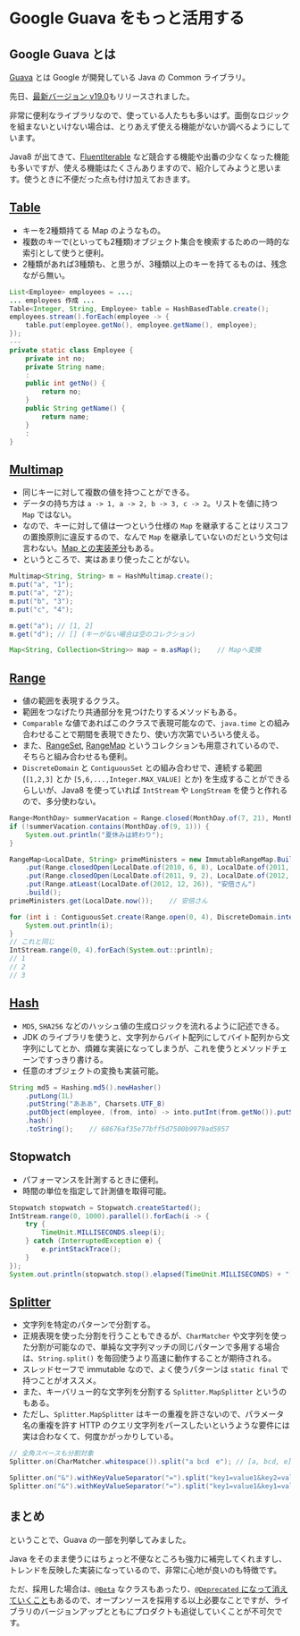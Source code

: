 # Google Guava をもっと活用する

## Google Guava とは

[Guava](https://github.com/google/guava) とは Google が開発している Java の Common ライブラリ。

先日、[最新バージョン v19.0](https://github.com/google/guava/wiki/Release19)もリリースされました。

非常に便利なライブラリなので、使っている人たちも多いはず。面倒なロジックを組まないといけない場合は、とりあえず使える機能がないか調べるようにしています。

Java8 が出てきて、[FluentIterable](https://github.com/google/guava/wiki/CollectionUtilitiesExplained#fluentiterable) など競合する機能や出番の少なくなった機能も多いですが、使える機能はたくさんありますので、紹介してみようと思います。使うときに不便だった点も付け加えておきます。

## [Table](https://github.com/google/guava/wiki/NewCollectionTypesExplained#table)

* キーを2種類持てる Map のようなもの。
* 複数のキーで(といっても2種類)オブジェクト集合を検索するための一時的な索引として使うと便利。
* 2種類があれば3種類も、と思うが、3種類以上のキーを持てるものは、残念ながら無い。

```java
List<Employee> employees = ...;
... employees 作成 ...
Table<Integer, String, Employee> table = HashBasedTable.create();
employees.stream().forEach(employee -> {
	table.put(employee.getNo(), employee.getName(), employee);
});
---
private static class Employee {
	private int no;
	private String name;
	:
	public int getNo() {
		return no;
	}
	public String getName() {
		return name;
	}
	:
}
```

## [Multimap](https://github.com/google/guava/wiki/NewCollectionTypesExplained#multimap)

* 同じキーに対して複数の値を持つことができる。
* データの持ち方は `a -> 1, a -> 2, b -> 3, c -> 2`。リストを値に持つ `Map` ではない。
* なので、キーに対して値は一つという仕様の `Map` を継承することはリスコフの置換原則に違反するので、なんで `Map` を継承していないのだという文句は言わない。[Map との実装差分](https://github.com/google/guava/wiki/NewCollectionTypesExplained#multimap-is-not-a-map)もある。
* というところで、実はあまり使ったことがない。

```java
Multimap<String, String> m = HashMultimap.create();
m.put("a", "1");
m.put("a", "2");
m.put("b", "3");
m.put("c", "4");

m.get("a"); // [1, 2]
m.get("d"); // [] (キーがない場合は空のコレクション)

Map<String, Collection<String>> map = m.asMap();	// Mapへ変換
```

## [Range](https://github.com/google/guava/wiki/RangesExplained)

* 値の範囲を表現するクラス。
* 範囲をつなげたり共通部分を見つけたりするメソッドもある。
* `Comparable` な値であればこのクラスで表現可能なので、`java.time` との組み合わせることで期間を表現できたり、使い方次第でいろいろ使える。
* また、[RangeSet](https://github.com/google/guava/wiki/NewCollectionTypesExplained#rangeset), [RangeMap](https://github.com/google/guava/wiki/NewCollectionTypesExplained#rangemap) というコレクションも用意されているので、そちらと組み合わせるも便利。
* `DiscreteDomain` と `ContiguousSet` との組み合わせで、連続する範囲 (`[1,2,3]` とか `[5,6,...,Integer.MAX_VALUE]` とか) を生成することができるらしいが、Java8 を使っていれば `IntStream` や `LongStream` を使うと作れるので、多分使わない。

```java
Range<MonthDay> summerVacation = Range.closed(MonthDay.of(7, 21), MonthDay.of(8, 31));
if (!summerVacation.contains(MonthDay.of(9, 1))) {
    System.out.println("夏休みは終わり");
}

RangeMap<LocalDate, String> primeMinisters = new ImmutableRangeMap.Builder<LocalDate, String>()
	.put(Range.closedOpen(LocalDate.of(2010, 6, 8), LocalDate.of(2011, 9, 2)), "管さん")
	.put(Range.closedOpen(LocalDate.of(2011, 9, 2), LocalDate.of(2012, 12, 26)), "野田さん")
	.put(Range.atLeast(LocalDate.of(2012, 12, 26)), "安倍さん")
	.build();
primeMinisters.get(LocalDate.now());	// 安倍さん
```

```java
for (int i : ContiguousSet.create(Range.open(0, 4), DiscreteDomain.integers())) {
    System.out.println(i);
}
// これと同じ
IntStream.range(0, 4).forEach(System.out::println);
// 1
// 2
// 3
```

## [Hash](https://github.com/google/guava/wiki/HashingExplained)

* `MD5`, `SHA256` などのハッシュ値の生成ロジックを流れるように記述できる。
* JDK のライブラリを使うと、文字列からバイト配列にしてバイト配列から文字列にしてとか、煩雑な実装になってしまうが、これを使うとメソッドチェーンですっきり書ける。
* 任意のオブジェクトの変換も実装可能。

```java
String md5 = Hashing.md5().newHasher()
	.putLong(1L)
	.putString("あああ", Charsets.UTF_8)
	.putObject(employee, (from, into) -> into.putInt(from.getNo()).putString(from.getName(), StandardCharsets.UTF_8))
	.hash()
	.toString();	// 68676af35e77bff5d7500b9979ad5957
```

## Stopwatch

* パフォーマンスを計測するときに便利。
* 時間の単位を指定して計測値を取得可能。

```java
Stopwatch stopwatch = Stopwatch.createStarted();
IntStream.range(0, 1000).parallel().forEach(i -> {
	try {
		TimeUnit.MILLISECONDS.sleep(i);
	} catch (InterruptedException e) {
		e.printStackTrace();
	}
});
System.out.println(stopwatch.stop().elapsed(TimeUnit.MILLISECONDS) + "[msec]");
```

## [Splitter](https://github.com/google/guava/wiki/StringsExplained#splitter)

* 文字列を特定のパターンで分割する。
* 正規表現を使った分割を行うこともできるが、`CharMatcher` や文字列を使った分割が可能なので、単純な文字列マッチの同じパターンで多用する場合は、`String.split()` を毎回使うより高速に動作することが期待される。
* スレッドセーフで immutable なので、よく使うパターンは `static final` で持つことがオススメ。
* また、キーバリュー的な文字列を分割する `Splitter.MapSplitter` というのもある。
* ただし、`Splitter.MapSplitter` はキーの重複を許さないので、パラメータ名の重複を許す HTTP のクエリ文字列をパースしたいというような要件には実は合わなくて、何度かがっかりしている。

```java
// 全角スペースも分割対象
Splitter.on(CharMatcher.whitespace()).split("a bcd　e");	// [a, bcd, e]

Splitter.on("&").withKeyValueSeparator("=").split("key1=value1&key2=value2");	// {key1=value1, key2=value2}
Splitter.on("&").withKeyValueSeparator("=").split("key1=value1&key1=value2");	// キーが重複してしまうので IllegalArgumentException 発生
```

## まとめ

ということで、Guava の一部を列挙してみました。

Java をそのまま使うにはちょっと不便なところも強力に補完してくれますし、トレンドを反映した実装になっているので、非常に心地が良いのも特徴です。

ただ、採用した場合は、[`@Beta`](https://github.com/google/guava/wiki/PhilosophyExplained#beta-apis) なクラスもあったり、[`@Deprecated` になって消えていくこと](https://github.com/google/guava/wiki/PhilosophyExplained#non-beta-apis)もあるので、オープンソースを採用する以上必要なことですが、ライブラリのバージョンアップとともにプロダクトも追従していくことが不可欠です。

